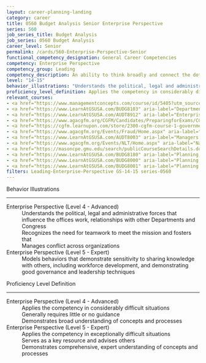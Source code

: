 ```yaml
---
layout: career-planning-landing
category: career
title: 0560 Budget Analysis Senior Enterprise Perspective
series: 560
job_series_title: Budget Analysis
job_series: 0560 Budget Analysis
career_level: Senior
permalink: /cards/560-Enterprise-Perspective-Senior
functional_competency_designation: General Career Competencies
competency: Enterprise Perspective
competency_group: Leading
competency_description: An ability to think broadly and connect the dots among various aspects of the enterprise
level: "14-15"
behavior_illustrations: "Understands the political, legal and administrative forces that influence the offices work, relationships with other Departments and Congress ? Recognizes the need for teamwork to meet the mission and fosters that ? Manages conflict across organizations ? Models behaviors that demonstrate sensitivity to sharing knowledge with others, including workforce development, and demonstrating good governance and leadership techniques"
proficiency_level_definition: Applies the competency in considerably difficult situations ? Generally requires little or no guidance ? Demonstrates broad understanding of concepts and processes ? Applies the competency in exceptionally difficult situations ? Serves as a key resource and advises others ? Demonstrates comprehensive, expert understanding of concepts and processes
relevant_courses: 
- <a href="https://www.managementconcepts.com/course/id/5405?utm_source=CFOportal&utm_medium=listing&utm_campaign=CFOTTEP&utm_id=23FM" aria-label="Benefit-Cost Analysis Using Microsoft Excel - https://www.managementconcepts.com/course/id/5405?utm_source=CFOportal&utm_medium=listing&utm_campaign=CFOTTEP&utm_id=23FM">Benefit-Cost Analysis Using Microsoft Excel</a>, Management Concepts
- <a href="https://www.LearnAtGSUSA.com/BUDG8103" aria-label="Department of Homeland Security PPBE System (BUDG8103) - https://www.LearnAtGSUSA.com/BUDG8103">Department of Homeland Security PPBE System (BUDG8103)</a>, Graduate School USA (GSUSA)
- <a href="https://www.LearnAtGSUSA.com/AUDT8912" aria-label="Enterprise Risk Management&#58; Executive Seminar (AUDT8912) - https://www.LearnAtGSUSA.com/AUDT8912">Enterprise Risk Management&#58; Executive Seminar (AUDT8912)</a>, Graduate School USA (GSUSA)
- <a href="https://www.agacgfm.org/CGFM/Candidates/PreparingforExams/CGFMVirtualCourses.aspx" aria-label="Governmental Environment (live, virtual) - https://www.agacgfm.org/CGFM/Candidates/PreparingforExams/CGFMVirtualCourses.aspx">Governmental Environment (live, virtual)</a>, AGA
- <a href="https://cgfm.learnupon.com/store/2300-cgfm-course-1-governmental-environment-sections-i-vii-bundle?is_bundle=1" aria-label="Governmental Environment (online, self-paced) - https://cgfm.learnupon.com/store/2300-cgfm-course-1-governmental-environment-sections-i-vii-bundle?is_bundle=1">Governmental Environment (online, self-paced)</a>, AGA
- <a href="https://www.agacgfm.org/Events/Fraud/Home.aspx" aria-label="Internal Control & Fraud Prevention Training - https://www.agacgfm.org/Events/Fraud/Home.aspx">Internal Control & Fraud Prevention Training</a>, AGA
- <a href="https://www.LearnAtGSUSA.com/AUDT8003" aria-label="Managers and Auditors Roles in Assessing Internal Controls (AUDT8003) - https://www.LearnAtGSUSA.com/AUDT8003">Managers and Auditors Roles in Assessing Internal Controls (AUDT8003)</a>, Graduate School USA (GSUSA)
- <a href="https://www.agacgfm.org/Events/NLT/Home.aspx" aria-label="National Leadership Training (NLT) - multi-competency training - https://www.agacgfm.org/Events/NLT/Home.aspx">National Leadership Training (NLT) - multi-competency training</a>, AGA
- <a href="https://masoncpe.gmu.edu/search/publicCourseSearchDetails.do?method=load&courseId=2417750" aria-label="PEBU 0423 Linking Strategy to Execution - https://masoncpe.gmu.edu/search/publicCourseSearchDetails.do?method=load&courseId=2417750">PEBU 0423 Linking Strategy to Execution</a>, George Mason University
- <a href="https://www.LearnAtGSUSA.com/BUDG8180" aria-label="Planning, Budgeting and Performance Measurement (BUDG8180) - https://www.LearnAtGSUSA.com/BUDG8180">Planning, Budgeting and Performance Measurement (BUDG8180)</a>, Graduate School USA (GSUSA)
- <a href="https://www.LearnAtGSUSA.com/BUDG8000" aria-label="Planning, Programming, Budgeting and Execution (PPBE) (BUDG8000) - https://www.LearnAtGSUSA.com/BUDG8000">Planning, Programming, Budgeting and Execution (PPBE) (BUDG8000)</a>, Graduate School USA (GSUSA)
- <a href="https://www.LearnAtGSUSA.com/BUDG8001" aria-label="Planning, Programming, Budgeting and Execution (PPBE), Army (BUDG8001) - https://www.LearnAtGSUSA.com/BUDG8001">Planning, Programming, Budgeting and Execution (PPBE), Army (BUDG8001)</a>, Graduate School USA (GSUSA)
filters: Leading-Enterprise-Perspective GS-14-15 series-0560
---
```


<div class="desktop:grid-col-6 margin-y-3">
  <div class="border-top-2 bg-white padding-3 shadow-5 height-full members-hover border-1px button-border border-top-blue radius-lg">
    <p class="text-bold label-color font-size-21">Behavior Illustrations</p>
    <hr class="hr-green"/>
    <dl class="text-base card-content-color"><dt>Enterprise Perspective (Level 4 - Advanced)</dt><dd>Understands the political, legal and administrative forces that influence the offices work, relationships with other Departments and Congress </dd><dd> Recognizes the need for teamwork to meet the mission and fosters that </dd><dd> Manages conflict across organizations</dd><dt>Enterprise Perspective (Level 5 - Expert)</dt><dd>Models behaviors that demonstrate sensitivity to sharing knowledge with others, including workforce development, and demonstrating good governance and leadership techniques</dd></dl>
  </div>
</div>
<div class="desktop:grid-col-6 margin-y-3">
  <div class="border-top-2 bg-white padding-3 shadow-5 height-full members-hover border-1px button-border border-top-blue radius-lg">
    <p class="text-bold label-color font-size-21">Proficiency Level Definition</p>
     <hr class="hr-green"/>
    <dl class="text-base card-content-color"><dt>Enterprise Perspective (Level 4 - Advanced)</dt><dd>Applies the competency in considerably difficult situations </dd><dd> Generally requires little or no guidance </dd><dd> Demonstrates broad understanding of concepts and processes</dd><dt>Enterprise Perspective (Level 5 - Expert)</dt><dd>Applies the competency in exceptionally difficult situations </dd><dd> Serves as a key resource and advises others </dd><dd> Demonstrates comprehensive, expert understanding of concepts and processes</dd></dl>
  </div>
</div>